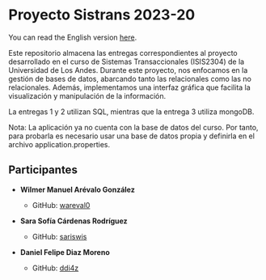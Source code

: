 # Proyecto Sistrans 2023-20
You can read the English version [here](https://github.com/ddi4z/Proyecto-Sistrans-2023-20/blob/main/ENGLISH.MD).

Este repositorio almacena las entregas correspondientes al proyecto desarrollado en el curso de Sistemas Transaccionales (ISIS2304) de la Universidad de Los Andes. Durante este proyecto, nos enfocamos en la gestión de bases de datos, abarcando tanto las relacionales como las no relacionales. Además, implementamos una interfaz gráfica que facilita la visualización y manipulación de la información.

La entregas 1 y 2 utilizan SQL, mientras que la entrega 3 utiliza mongoDB.

Nota: La aplicación ya no cuenta con la base de datos del curso. Por tanto, para probarla es necesario usar una base de datos propia y definirla en el archivo application.properties.

## Participantes
- **Wilmer Manuel Arévalo González**
  - GitHub: [wareval0](https://github.com/wareval0)

- **Sara Sofía Cárdenas Rodríguez**
  - GitHub: [sariswis](https://github.com/sariswis)

- **Daniel Felipe Diaz Moreno**
  - GitHub: [ddi4z](https://github.com/ddi4z)

